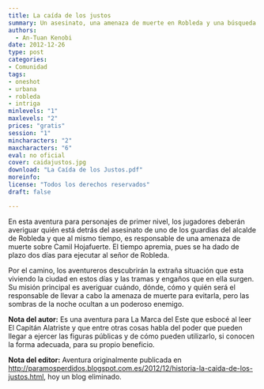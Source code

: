 ```yaml
---
title: La caída de los justos
summary: Un asesinato, una amenaza de muerte en Robleda y una búsqueda contrarreloj para descubrir quién se esconde tras estos ataques.
authors:
  - An-Tuan Kenobi
date: 2012-12-26
type: post
categories:
- Comunidad
tags:
- oneshot
- urbana
- robleda
- intriga
minlevels: "1"
maxlevels: "2"
prices: "gratis"
session: "1"
mincharacters: "2"
maxcharacters: "6"
eval: no oficial
cover: caidajustos.jpg
download: "La Caída de los Justos.pdf"
moreinfo:
license: "Todos los derechos reservados"
draft: false

---
```


En esta aventura para personajes de primer nivel, los jugadores deberán averiguar quién está detrás del asesinato de uno de los guardias del alcalde de Robleda y que al mismo tiempo, es responsable de una amenaza de muerte sobre Camil Hojafuerte. El tiempo apremia, pues se ha dado de plazo dos días para ejecutar al señor de Robleda.

Por el camino, los aventureros descubrirán la extraña situación que esta viviendo la ciudad en estos días y las tramas y engaños que en ella surgen. Su misión principal es averiguar cuándo, dónde, cómo y quién será el responsable de llevar a cabo la amenaza de muerte para evitarla, pero las sombras de la noche ocultan a un poderoso enemigo.

**Nota del autor:** Es una aventura para La Marca del Este que esbocé al leer El Capitán Alatriste y que entre otras cosas habla del poder que pueden llegar a ejercer las figuras públicas y de cómo pueden utilizarlo, si conocen la forma adecuada, para su propio beneficio.

**Nota del editor:** Aventura originalmente publicada en http://paramosperdidos.blogspot.com.es/2012/12/historia-la-caida-de-los-justos.html, hoy un blog eliminado.

